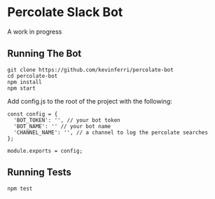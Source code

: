 # Percolate Slack Bot
A work in progress

## Running The Bot

```
git clone https://github.com/kevinferri/percolate-bot
cd percolate-bot
npm install
npm start
```
Add config.js to the root of the project with the following:
```
const config = {
  'BOT_TOKEN': '', // your bot token
  'BOT_NAME': '' // your bot name
  'CHANNEL_NAME': '', // a channel to log the percolate searches
};

module.exports = config;
```

## Running Tests
`npm test`
